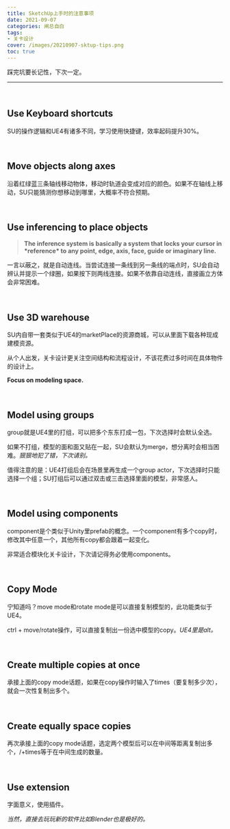 ```yaml
---
title: SketchUp上手时的注意事项
date: 2021-09-07
categories: 闸总自白
tags: 
- 关卡设计
cover: /images/20210907-sktup-tips.png
toc: true
---
```


踩完坑要长记性，下次一定。

<!--more-->

---

   <br/>

## Use Keyboard shortcuts

SU的操作逻辑和UE4有诸多不同，学习使用快捷键，效率起码提升30%。

   <br/>

## Move objects along axes

沿着红绿蓝三条轴线移动物体，移动时轨道会变成对应的颜色。如果不在轴线上移动，SU只能猜测你想移动到哪里，大概率不符合预期。

<br/>

## Use inferencing to place objects

> **The inference system is basically a system that locks your cursor in \*reference\* to any point, edge, axis, face, guide or imaginary line.**

一言以蔽之，就是自动连线。当尝试连接一条线到另一条线的端点时，SU会自动辨认并提示一个绿圈，如果按下则两线连接。如果不依靠自动连线，直接画立方体会非常困难。

<br/>

## Use 3D warehouse

SU内自带一套类似于UE4的marketPlace的资源商城，可以从里面下载各种现成建模资源。

从个人出发，关卡设计更关注空间结构和流程设计，不该花费过多时间在具体物件的设计上。

**Focus on modeling space.**

<br/>

## Model using groups

group就是UE4里的打组，可以把多个东东打成一包，下次选择时会默认全选。

如果不打组，模型的面和面又贴在一起，SU会默认为merge，想分离时会相当困难。*狠狠地犯了错，下次请别。*

值得注意的是：UE4打组后会在场景里再生成一个group actor，下次选择时只能选择一个组；SU打组后可以通过双击或三击选择里面的模型，非常感人。

<br/>

## Model using components

component是个类似于Unity里prefab的概念。一个component有多个copy时，修改其中任意一个，其他所有copy都会跟着一起变化。

非常适合模块化关卡设计，下次请记得务必使用components。

<br/>

## Copy Mode

宁知道吗？move mode和rotate mode是可以直接复制模型的，此功能类似于UE4。

ctrl + move/rotate操作，可以直接复制出一份选中模型的copy。*UE4里是alt。*

<br/>

## Create multiple copies at once

承接上面的copy mode话题，如果在copy操作时输入了times（要复制多少次），就会一次性复制出多个。

<br/>

## Create equally space copies

再次承接上面的copy mode话题，选定两个模型后可以在中间等距离复制出多个，/+times等于在中间生成的数量。

<br/>

## Use extension

字面意义，使用插件。

*当然，直接去玩玩新的软件比如Blender也是极好的。*

<br/>
